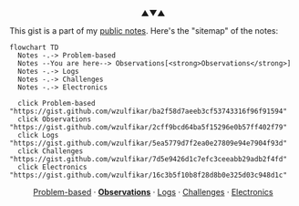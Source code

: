 <p align="center">▲▼▲</p>

This gist is a part of my [public notes](https://gist.github.com/wzulfikar/ba2f58d7aeeb3cf53743316f96f91594). Here's the "sitemap" of the notes:

```mermaid
flowchart TD
  Notes -.-> Problem-based
  Notes --You are here--> Observations[<strong>Observations</strong>]
  Notes -.-> Logs
  Notes -.-> Challenges
  Notes -.-> Electronics

  click Problem-based "https://gist.github.com/wzulfikar/ba2f58d7aeeb3cf53743316f96f91594"
  click Observations "https://gist.github.com/wzulfikar/2cff9bcd64ba5f15296e0b57ff402f79"
  click Logs "https://gist.github.com/wzulfikar/5ea5779d7f2ea0e27809e94e7904f93d"
  click Challenges "https://gist.github.com/wzulfikar/7d5e9426d1c7efc3ceeabb29adb2f4fd"
  click Electronics "https://gist.github.com/wzulfikar/16c3b5f10b8f28d8b0e325d03c948d1c"
```

<p align=center><a href="https://gist.github.com/wzulfikar/ba2f58d7aeeb3cf53743316f96f91594">Problem-based</a> · <a href="https://gist.github.com/wzulfikar/2cff9bcd64ba5f15296e0b57ff402f79"><strong>Observations</strong></a> · <a href="https://gist.github.com/wzulfikar/5ea5779d7f2ea0e27809e94e7904f93d">Logs</a> · <a href="https://gist.github.com/wzulfikar/7d5e9426d1c7efc3ceeabb29adb2f4fd">Challenges</a> · <a href="https://gist.github.com/wzulfikar/16c3b5f10b8f28d8b0e325d03c948d1c">Electronics</a></p>